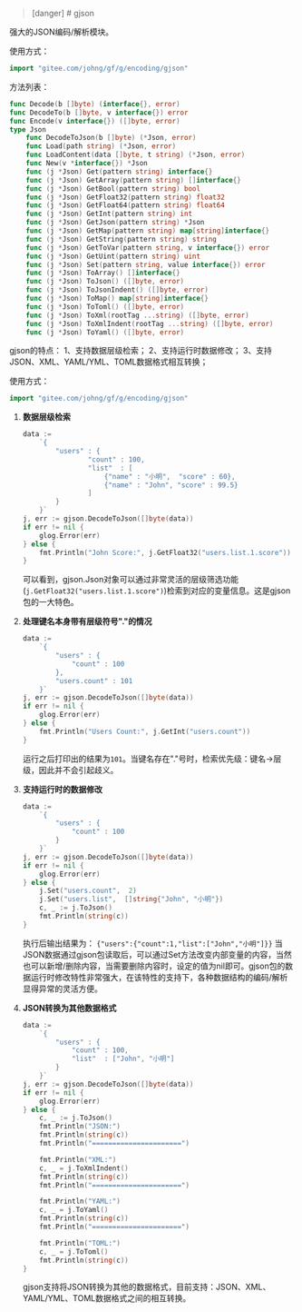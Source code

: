 >[danger] # gjson

强大的JSON编码/解析模块。

使用方式：
```go
import "gitee.com/johng/gf/g/encoding/gjson"
```

方法列表：
```go
func Decode(b []byte) (interface{}, error)
func DecodeTo(b []byte, v interface{}) error
func Encode(v interface{}) ([]byte, error)
type Json
    func DecodeToJson(b []byte) (*Json, error)
    func Load(path string) (*Json, error)
    func LoadContent(data []byte, t string) (*Json, error)
    func New(v *interface{}) *Json
    func (j *Json) Get(pattern string) interface{}
    func (j *Json) GetArray(pattern string) []interface{}
    func (j *Json) GetBool(pattern string) bool
    func (j *Json) GetFloat32(pattern string) float32
    func (j *Json) GetFloat64(pattern string) float64
    func (j *Json) GetInt(pattern string) int
    func (j *Json) GetJson(pattern string) *Json
    func (j *Json) GetMap(pattern string) map[string]interface{}
    func (j *Json) GetString(pattern string) string
    func (j *Json) GetToVar(pattern string, v interface{}) error
    func (j *Json) GetUint(pattern string) uint
    func (j *Json) Set(pattern string, value interface{}) error
    func (j *Json) ToArray() []interface{}
    func (j *Json) ToJson() ([]byte, error)
    func (j *Json) ToJsonIndent() ([]byte, error)
    func (j *Json) ToMap() map[string]interface{}
    func (j *Json) ToToml() ([]byte, error)
    func (j *Json) ToXml(rootTag ...string) ([]byte, error)
    func (j *Json) ToXmlIndent(rootTag ...string) ([]byte, error)
    func (j *Json) ToYaml() ([]byte, error)
```

gjson的特点：
1、支持数据层级检索；
2、支持运行时数据修改；
3、支持JSON、XML、YAML/YML、TOML数据格式相互转换；

使用方式：

```go
import "gitee.com/johng/gf/g/encoding/gjson"
```


1. **数据层级检索**

    ```go
    data :=
        `{
            "users" : {
                    "count" : 100,
                    "list"  : [
                        {"name" : "小明",  "score" : 60},
                        {"name" : "John", "score" : 99.5}
                    ]
            }
        }`
    j, err := gjson.DecodeToJson([]byte(data))
    if err != nil {
        glog.Error(err)
    } else {
        fmt.Println("John Score:", j.GetFloat32("users.list.1.score"))
    }
    ```

    可以看到，gjson.Json对象可以通过非常灵活的层级筛选功能(```j.GetFloat32("users.list.1.score")```)检索到对应的变量信息。这是gjson包的一大特色。
    
2. **处理键名本身带有层级符号"."的情况**
    ```go
    data :=
        `{
            "users" : {
                "count" : 100
            },
            "users.count" : 101
        }`
    j, err := gjson.DecodeToJson([]byte(data))
    if err != nil {
        glog.Error(err)
    } else {
        fmt.Println("Users Count:", j.GetInt("users.count"))
    }
    ```
    运行之后打印出的结果为```101```。当键名存在"."号时，检索优先级：键名->层级，因此并不会引起歧义。
    
1. **支持运行时的数据修改**
    ```go
    data :=
        `{
            "users" : {
                "count" : 100
            }
        }`
    j, err := gjson.DecodeToJson([]byte(data))
    if err != nil {
        glog.Error(err)
    } else {
        j.Set("users.count",  2)
        j.Set("users.list",  []string{"John", "小明"})
        c, _ := j.ToJson()
        fmt.Println(string(c))
    }
    ```
    执行后输出结果为：
    ```{"users":{"count":1,"list":["John","小明"]}}```
	当JSON数据通过gjson包读取后，可以通过Set方法改变内部变量的内容，当然也可以新增/删除内容，当需要删除内容时，设定的值为nil即可。gjson包的数据运行时修改特性非常强大，在该特性的支持下，各种数据结构的编码/解析显得异常的灵活方便。

    
3. **JSON转换为其他数据格式**
    ```go
    data :=
        `{
            "users" : {
                "count" : 100,
                "list"  : ["John", "小明"]
            }
        }`
    j, err := gjson.DecodeToJson([]byte(data))
    if err != nil {
        glog.Error(err)
    } else {
        c, _ := j.ToJson()
        fmt.Println("JSON:")
        fmt.Println(string(c))
        fmt.Println("======================")

        fmt.Println("XML:")
        c, _ = j.ToXmlIndent()
        fmt.Println(string(c))
        fmt.Println("======================")

        fmt.Println("YAML:")
        c, _ = j.ToYaml()
        fmt.Println(string(c))
        fmt.Println("======================")

        fmt.Println("TOML:")
        c, _ = j.ToToml()
        fmt.Println(string(c))
    }
    ```
    gjson支持将JSON转换为其他的数据格式，目前支持：JSON、XML、YAML/YML、TOML数据格式之间的相互转换。
    
    
    
    
    
